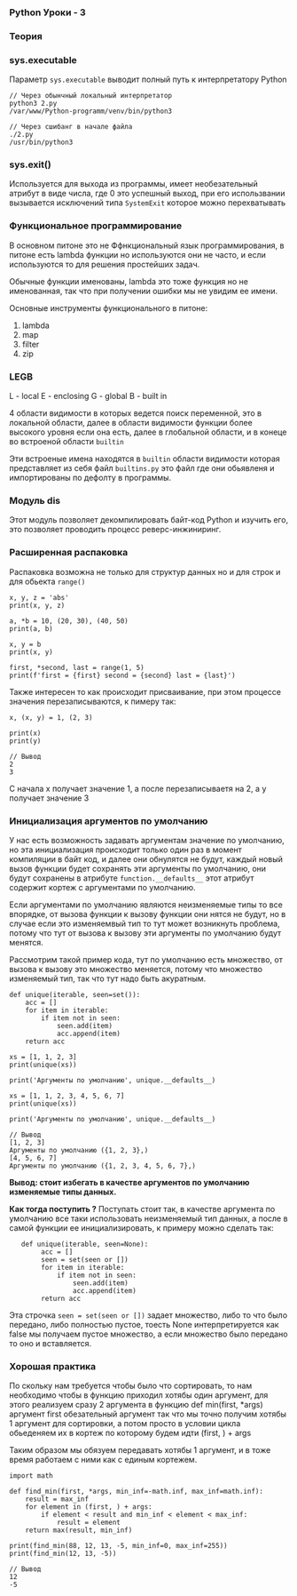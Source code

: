 ### Python Уроки - 3


### Теория

### sys.executable
Параметр `sys.executable` выводит полный путь к интерпретатору Python

    // Через обынчный локальный интерпретатор
    python3 2.py
    /var/www/Python-programm/venv/bin/python3

    // Через сшибанг в начале файла
    ./2.py
    /usr/bin/python3

### sys.exit()
Используется для выхода из программы, имеет необезательный атрибут 
в виде числа, где 0 это успешный выход, при его использвании вызывается
исключений типа `SystemExit` которое можно перехватывать

### Функциональное программирование
В основном питоне это не Ффнкциональный язык программирования, 
в питоне есть lambda функции но используются они не часто, и 
если используются то для решения простейших задач.

Обычные функции именованы, lambda это тоже функция но не 
именованная, так что при получении ошибки мы не увидим ее имени.

Основные инструменты функционального в питоне:

1) lambda
2) map
3) filter
4) zip 

### LEGB
L - local E - enclosing G - global B - built in

4 области видимости в которых ведется поиск переменной, это в локальной 
области, далее в области видимости функции более высокого уровня если 
она есть, далее в глобальной области, и в конеце во встроеной области
`builtin`

Эти встроеные имена находятся в `builtin` области видимости которая 
представляет из себя файл `builtins.py` это файл где они обьявленя 
и импортированы по дефолту в программы.  

### Модуль dis
Этот модуль позволяет декомпилировать байт-код Python и изучить его, 
это позволяет проводить процесс реверс-инжиниринг.

### Расширенная распаковка
Распаковка возможна не только для структур данных но и для строк 
и для обьекта `range()`

    x, y, z = 'abs'
    print(x, y, z)

    a, *b = 10, (20, 30), (40, 50)
    print(a, b)

    x, y = b
    print(x, y)

    first, *second, last = range(1, 5)
    print(f'first = {first} second = {second} last = {last}')

Также интересен то как происходит присваивание, при этом процессе
значения перезаписываются, к пимеру так:

    x, (x, y) = 1, (2, 3)

    print(x)
    print(y)

    // Вывод
    2
    3

С начала x получает значение 1, а после перезаписываетя на 2, а 
y получает значение 3

### Инициализация аргументов по умолчанию
У нас есть возможность задавать аргументам значение по умолчанию,
но эта инициализация происходит только один раз в момент компиляции
в байт код, и далее они обнулятся не будут, каждый новый вызов 
функции будет сохранять эти аргументы по умолчанию, они будут 
сохранены в атрибуте `function.__defaults__` этот атрибут содержит
кортеж с аргументами по умолчанию.

Если аргументами по умолчанию являются неизменяемые типы то все впорядке,
от вызова функции к вызову функции они нятся не будут, но в случае если
это изменяемвый тип то тут может возникнуть проблема, потому что тут
от вызова к вызову эти аргументы по умолчанию будут менятся.

Рассмотрим такой пример кода, тут по умолчанию есть множество, от вызова 
к вызову это множество меняется, потому что множество изменяемый тип,
так что тут надо быть акуратным.

    def unique(iterable, seen=set()):
        acc = []
        for item in iterable:
            if item not in seen:
                seen.add(item)
                acc.append(item)
        return acc

    xs = [1, 1, 2, 3]
    print(unique(xs))

    print('Аргументы по умолчанию', unique.__defaults__)

    xs = [1, 1, 2, 3, 4, 5, 6, 7]
    print(unique(xs))

    print('Аргументы по умолчанию', unique.__defaults__)

    // Вывод
    [1, 2, 3]
    Аргументы по умолчанию ({1, 2, 3},)
    [4, 5, 6, 7]
    Аргументы по умолчанию ({1, 2, 3, 4, 5, 6, 7},)

**Вывод: стоит избегать в качестве аргументов по умолчанию 
изменяемые типы данных.**

**Как тогда поступить ?**
Поступать стоит так, в качестве аргумента по умолчанию все таки 
использовать неизменяемый тип данных, а после в самой функции 
ее инициализировать, к примеру можно сделать так:

       def unique(iterable, seen=None):
            acc = []
            seen = set(seen or [])
            for item in iterable:
                if item not in seen:
                    seen.add(item)
                    acc.append(item)
            return acc

Эта строчка `seen = set(seen or [])` задает множество, либо то 
что было передано, либо полностью пустое, тоесть None интерпретируется 
как false мы получаем пустое множество, а если множество было передано 
то оно и вставляется.

### Хорошая практика
По скольку нам требуется чтобы было что сортировать, то нам
необходимо чтобы в функцию приходил хотябы один аргумент, для
этого реализуем сразу 2 аргумента в функцию def min(first, *args)
аргумент first обезательный аргумент так что мы точно получим 
хотябы 1 аргумент для сортировки, а потом просто в условии цикла
обьеденяем их в кортеж по которому будем идти (first, ) + args

Таким образом мы обязуем передавать хотябы 1 аргумент, и в тоже 
время работаем с ними как с единым кортежем. 

    import math

    def find_min(first, *args, min_inf=-math.inf, max_inf=math.inf):
        result = max_inf
        for element in (first, ) + args:
            if element < result and min_inf < element < max_inf:
                result = element
        return max(result, min_inf)

    print(find_min(88, 12, 13, -5, min_inf=0, max_inf=255))
    print(find_min(12, 13, -5))

    // Вывод
    12
    -5






























